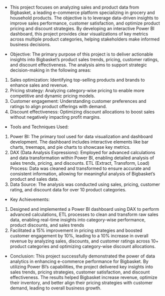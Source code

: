 * This project focuses on analyzing sales and product data from Bigbasket, a leading e-commerce platform specializing in grocery and household products. The objective is to leverage data-driven insights to improve sales performance, customer satisfaction, and optimize product pricing and discount strategies. By developing an interactive Power BI dashboard, this project provides clear visualizations of key metrics across multiple product categories, helping stakeholders make informed business decisions.


* Objective:
The primary purpose of this project is to deliver actionable insights into Bigbasket’s product sales trends, pricing, customer ratings, and discount effectiveness. The analysis aims to support strategic decision-making in the following areas:
1. Sales optimization: Identifying top-selling products and brands to enhance sales and revenue.
2. Pricing strategy: Analyzing category-wise pricing to enable more competitive and dynamic pricing models.
3. Customer engagement: Understanding customer preferences and ratings to align product offerings with demand.
4. Discount effectiveness: Optimizing discount allocations to boost sales without negatively impacting profit margins.


* Tools and Techniques Used:
1. Power BI: The primary tool used for data visualization and dashboard development. The dashboard includes interactive elements like bar charts, treemaps, and pie charts to showcase key metrics.
2. DAX (Data Analysis Expressions): Employed for advanced calculations and data transformation within Power BI, enabling detailed analysis of sales trends, pricing, and discounts.
ETL (Extract, Transform, Load) Process: Data was cleaned and transformed to ensure accurate and consistent information, allowing for meaningful analysis of Bigbasket’s product and sales data.
3. Data Source: The analysis was conducted using sales, pricing, customer rating, and discount data for over 10 product categories.


* Key Achievements:
1. Designed and implemented a Power BI dashboard using DAX to perform advanced calculations, ETL processes to clean and transform raw sales data, enabling real-time insights into category-wise performance, product discounts, and sales trends 
2. Facilitated a 15% improvement in pricing strategies and boosted customer engagement by 10%, leading to a 10% increase in overall revenue by analyzing sales, discounts, and customer ratings across 10+ product categories and optimizing category-wise discount allocations. 
* Conclusion:
This project successfully demonstrated the power of data analytics in enhancing e-commerce performance for Bigbasket. By utilizing Power BI’s capabilities, the project delivered key insights into sales trends, pricing strategies, customer satisfaction, and discount effectiveness. The results helped Bigbasket increase revenue, optimize their inventory, and better align their pricing strategies with customer demand, leading to overall business growth.


 
